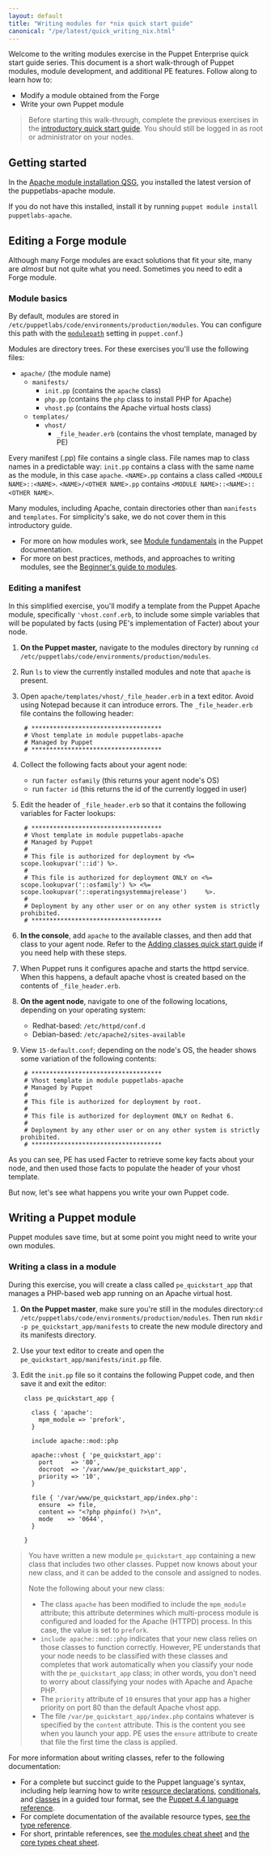 ```yaml
---
layout: default
title: "Writing modules for *nix quick start guide"
canonical: "/pe/latest/quick_writing_nix.html"
---
```


Welcome to the writing modules exercise in the Puppet Enterprise quick start guide series. This document is a short walk-through of Puppet modules, module development, and additional PE features. Follow along to learn how to:

* Modify a module obtained from the Forge
* Write your own Puppet module

> Before starting this walk-through, complete the previous exercises in the [introductory quick start guide](./quick_start.html). You should still be logged in as root or administrator on your nodes.

## Getting started

In the [Apache module installation QSG](./quick_start_module_install_nix.html), you installed the latest version of the puppetlabs-apache module.

If you do not have this installed, install it by running `puppet module install puppetlabs-apache`.

## Editing a Forge module

Although many Forge modules are exact solutions that fit your site, many are *almost* but not quite what you need. Sometimes you need to edit a Forge module.

### Module basics

By default, modules are stored in `/etc/puppetlabs/code/environments/production/modules`. You can configure this path with the [`modulepath`]({{puppet}}/configuration.html#modulepath) setting in `puppet.conf`.)

Modules are directory trees. For these exercises you'll use the following files:

- `apache/` (the module name)
    - `manifests/`
        - `init.pp` (contains the `apache` class)
        - `php.pp` (contains the `php` class to install PHP for Apache)
        - `vhost.pp` (contains the Apache virtual hosts class)
    - `templates/`
        - `vhost/`
            - `_file_header.erb` (contains the vhost template, managed by PE)

Every manifest (.pp) file contains a single class. File names map to class names in a predictable way: `init.pp` contains a class with the same name as the module, in this case `apache`. `<NAME>.pp` contains a class called `<MODULE NAME>::<NAME>`. `<NAME>/<OTHER NAME>.pp` contains `<MODULE NAME>::<NAME>::<OTHER NAME>`.

Many modules, including Apache, contain directories other than `manifests` and `templates`. For simplicity's sake, we do not cover them in this introductory guide.

* For more on how modules work, see [Module fundamentals]({{puppet}}/modules_fundamentals.html) in the Puppet documentation.
* For more on best practices, methods, and approaches to writing modules, see the [Beginner's guide to modules](/guides/module_guides/bgtm.html).


### Editing a manifest

In this simplified exercise, you'll modify a template from the Puppet Apache module, specifically `'vhost.conf.erb`, to include some simple variables that will be populated by facts (using PE's implementation of Facter) about your node.

1. **On the Puppet master,** navigate to the modules directory by running `cd /etc/puppetlabs/code/environments/production/modules`.
2. Run `ls` to view the currently installed modules and note that `apache` is present.
3. Open `apache/templates/vhost/_file_header.erb` in a text editor. Avoid using Notepad because it can introduce errors.
      The `_file_header.erb` file contains the following header:

        # ************************************
        # Vhost template in module puppetlabs-apache
        # Managed by Puppet
        # ************************************

4. Collect the following facts about your agent node:
   - run `facter osfamily` (this returns your agent node's OS)
   - run `facter id` (this returns the id of the currently logged in user)
5. Edit the header of `_file_header.erb` so that it contains the following variables for Facter lookups:

        # ************************************
        # Vhost template in module puppetlabs-apache
        # Managed by Puppet
        #
        # This file is authorized for deployment by <%= scope.lookupvar('::id') %>.
        #
        # This file is authorized for deployment ONLY on <%= scope.lookupvar('::osfamily') %> <%= scope.lookupvar('::operatingsystemmajrelease')     %>.
        #
        # Deployment by any other user or on any other system is strictly prohibited.
        # ************************************

6. **In the console**, add `apache` to the available classes, and then add that class to your agent node. Refer to the [Adding classes quick start guide](./quick_start_adding_class_nix.html) if you need help with these steps.
7. When Puppet runs it configures apache and starts the httpd service. When this happens, a default apache vhost is created based on the contents of `_file_header.erb`.

8. **On the agent node**, navigate to one of the following locations, depending on your operating system:
   - Redhat-based: `/etc/httpd/conf.d`
   - Debian-based: `/etc/apache2/sites-available`

9. View `15-default.conf`; depending on the node's OS, the header shows some variation of the following contents:

        # ************************************
        # Vhost template in module puppetlabs-apache
        # Managed by Puppet
        #
        # This file is authorized for deployment by root.
        #
        # This file is authorized for deployment ONLY on Redhat 6.
        #
        # Deployment by any other user or on any other system is strictly prohibited.
        # ************************************

As you can see, PE has used Facter to retrieve some key facts about your node, and then used those facts to populate the header of your vhost template.

But now, let's see what happens you write your own Puppet code.

## Writing a Puppet module

Puppet modules save time, but at some point you might need to write your own modules.

### Writing a class in a module

During this exercise, you will create a class called `pe_quickstart_app` that manages a PHP-based web app running on an Apache virtual host.

1. **On the Puppet master**, make sure you're still in the modules directory:`cd /etc/puppetlabs/code/environments/production/modules`. Then run `mkdir -p pe_quickstart_app/manifests` to create the new module directory and its manifests directory.
2. Use your text editor to create and open the `pe_quickstart_app/manifests/init.pp` file.
3. Edit the `init.pp` file so it contains the following Puppet code, and then save it and exit the editor:

        class pe_quickstart_app {

          class { 'apache':
            mpm_module => 'prefork',
          }

          include apache::mod::php

          apache::vhost { 'pe_quickstart_app':
            port     => '80',
            docroot  => '/var/www/pe_quickstart_app',
            priority => '10',
          }

          file { '/var/www/pe_quickstart_app/index.php':
            ensure  => file,
            content => "<?php phpinfo() ?>\n",
            mode    => '0644',
          }

        }

> You have written a new module `pe_quickstart_app` containing a new class that includes two other classes. Puppet now knows about your new class, and it can be added to the console and assigned to nodes.
>
> Note the following about your new class:
>
> * The class `apache` has been modified to include the `mpm_module` attribute; this attribute determines which multi-process module is configured and loaded for the Apache (HTTPD) process. In this case, the value is set to `prefork`.
> * `include apache::mod::php` indicates that your new class relies on those classes to function correctly. However, PE understands that your node needs to be classified with these classes and completes that work automatically when you classify your node with the `pe_quickstart_app` class; in other words, you don't need to worry about classifying your nodes with Apache and Apache PHP.
> * The `priority` attribute of `10` ensures that your app has a higher priority on port 80 than the default Apache vhost app.
> * The file `/var/pe_quickstart_app/index.php` contains whatever is specified by the `content` attribute. This is the content you see when you launch your app. PE uses the `ensure` attribute to create that file the first time the class is applied.

For more information about writing classes, refer to the following documentation:

* For a complete but succinct guide to the Puppet language's syntax, including help learning how to write [resource declarations]({{puppet}}/lang_resources.html), [conditionals]({{puppet}}/lang_conditional.html), and [classes]({{puppet}}/lang_classes.html) in a guided tour format, see the [Puppet 4.4 language reference]({{puppet}}/lang_summary.html).
* For complete documentation of the available resource types, [see the type reference]({{puppet}}/type.html).
* For short, printable references, see [the modules cheat sheet](/module_cheat_sheet.pdf) and [the core types cheat sheet](/puppet_core_types_cheatsheet.pdf).



